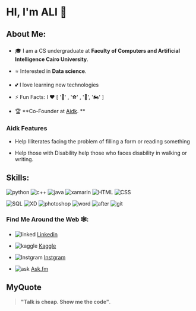 # HI, I'm ALI 👋

## About Me:
###
* 🎓 I am a CS undergraduate at **Faculty of Computers and Artificial Intelligence Cairo University**.

* ⭐️ Interested in __Data science__.

* 💕 I love learning new technologies

* ⚡ Fun Facts: I ❤️ [ '📖' , '⚽' , '🎥', '🏍️' ]

* 🏆 **Co-Founder at  [Aidk](https://www.aid-ak.com). **

### Aidk Features

* Help Illiterates facing the problem of filling a form or reading something

* Help those with Disability
help those who faces disability in walking or writing.


## Skills:
![python](https://img.icons8.com/color/48/000000/python.png)
![c++](https://img.icons8.com/color/48/000000/c-plus-plus-logo.png)
![java](https://img.icons8.com/ios-filled/50/000000/java-coffee-cup-logo--v1.png)
![xamarin](https://img.icons8.com/color/48/000000/xamarin.png)
![HTML](https://img.icons8.com/color/48/000000/html-5.png)
![CSS](https://img.icons8.com/color/48/000000/css3.png)

![SQL](https://img.icons8.com/ios-filled/50/000000/sql.png)
![XD](https://img.icons8.com/color/48/000000/adobe-xd.png)
![photoshop](https://img.icons8.com/fluent/48/000000/adobe-photoshop.png)
![word](https://img.icons8.com/color/48/000000/office-365.png)
![after](https://img.icons8.com/fluent/48/000000/adobe-after-effects.png)
![git](https://img.icons8.com/color/48/000000/git.png)


### Find Me Around the Web 🕸️:
* ![linked](https://icon-icons.com/icons2/679/PNG/32/linkedin_icon-icons.com_60955.png) [Linkedin](https://www.linkedin.com/in/ali-gad-6070a41a1/)

* ![kaggle](https://icon-icons.com/icons2/2389/PNG/32/kaggle_logo_icon_145140.png) [Kaggle](https://www.kaggle.com/aligad)

* ![Instgram](https://icon-icons.com/icons2/679/PNG/32/instagram_icon-icons.com_60957.png) [Instgram](https://www.instagram.com/ali_gad_1/?fbclid=IwAR2uwXoDo9eOsT2PW58Xbdm53gDvcyAfQbKg7bV_MGe3cwBVsq1BoCmrVTc)

* ![ask](https://icon-icons.com/icons2/679/PNG/32/ask_icon-icons.com_60971.png) [Ask.fm](https://ask.fm/aligad986227?fbclid=IwAR02gzTW5ggaAPUDSNWXFgDGOQutbw4O5UwGwYNInnpZ5gz0gcNnEtaa4CM) 



## MyQuote
> __"Talk is cheap. Show me the code"__.


